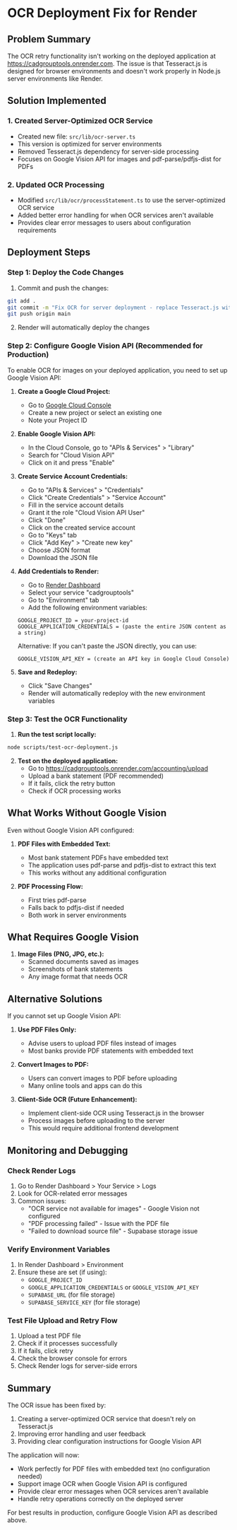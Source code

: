 # OCR Deployment Fix for Render

## Problem Summary
The OCR retry functionality isn't working on the deployed application at https://cadgrouptools.onrender.com. The issue is that Tesseract.js is designed for browser environments and doesn't work properly in Node.js server environments like Render.

## Solution Implemented

### 1. Created Server-Optimized OCR Service
- Created new file: `src/lib/ocr-server.ts`
- This version is optimized for server environments
- Removed Tesseract.js dependency for server-side processing
- Focuses on Google Vision API for images and pdf-parse/pdfjs-dist for PDFs

### 2. Updated OCR Processing
- Modified `src/lib/ocr/processStatement.ts` to use the server-optimized OCR service
- Added better error handling for when OCR services aren't available
- Provides clear error messages to users about configuration requirements

## Deployment Steps

### Step 1: Deploy the Code Changes

1. Commit and push the changes:
```bash
git add .
git commit -m "Fix OCR for server deployment - replace Tesseract.js with server-optimized solution"
git push origin main
```

2. Render will automatically deploy the changes

### Step 2: Configure Google Vision API (Recommended for Production)

To enable OCR for images on your deployed application, you need to set up Google Vision API:

1. **Create a Google Cloud Project:**
   - Go to [Google Cloud Console](https://console.cloud.google.com)
   - Create a new project or select an existing one
   - Note your Project ID

2. **Enable Google Vision API:**
   - In the Cloud Console, go to "APIs & Services" > "Library"
   - Search for "Cloud Vision API"
   - Click on it and press "Enable"

3. **Create Service Account Credentials:**
   - Go to "APIs & Services" > "Credentials"
   - Click "Create Credentials" > "Service Account"
   - Fill in the service account details
   - Grant it the role "Cloud Vision API User"
   - Click "Done"
   - Click on the created service account
   - Go to "Keys" tab
   - Click "Add Key" > "Create new key"
   - Choose JSON format
   - Download the JSON file

4. **Add Credentials to Render:**
   - Go to [Render Dashboard](https://dashboard.render.com)
   - Select your service "cadgrouptools"
   - Go to "Environment" tab
   - Add the following environment variables:

   ```
   GOOGLE_PROJECT_ID = your-project-id
   GOOGLE_APPLICATION_CREDENTIALS = (paste the entire JSON content as a string)
   ```

   Alternative: If you can't paste the JSON directly, you can use:
   ```
   GOOGLE_VISION_API_KEY = (create an API key in Google Cloud Console)
   ```

5. **Save and Redeploy:**
   - Click "Save Changes"
   - Render will automatically redeploy with the new environment variables

### Step 3: Test the OCR Functionality

1. **Run the test script locally:**
```bash
node scripts/test-ocr-deployment.js
```

2. **Test on the deployed application:**
   - Go to https://cadgrouptools.onrender.com/accounting/upload
   - Upload a bank statement (PDF recommended)
   - If it fails, click the retry button
   - Check if OCR processing works

## What Works Without Google Vision

Even without Google Vision API configured:

1. **PDF Files with Embedded Text:**
   - Most bank statement PDFs have embedded text
   - The application uses pdf-parse and pdfjs-dist to extract this text
   - This works without any additional configuration

2. **PDF Processing Flow:**
   - First tries pdf-parse
   - Falls back to pdfjs-dist if needed
   - Both work in server environments

## What Requires Google Vision

1. **Image Files (PNG, JPG, etc.):**
   - Scanned documents saved as images
   - Screenshots of bank statements
   - Any image format that needs OCR

## Alternative Solutions

If you cannot set up Google Vision API:

1. **Use PDF Files Only:**
   - Advise users to upload PDF files instead of images
   - Most banks provide PDF statements with embedded text

2. **Convert Images to PDF:**
   - Users can convert images to PDF before uploading
   - Many online tools and apps can do this

3. **Client-Side OCR (Future Enhancement):**
   - Implement client-side OCR using Tesseract.js in the browser
   - Process images before uploading to the server
   - This would require additional frontend development

## Monitoring and Debugging

### Check Render Logs
1. Go to Render Dashboard > Your Service > Logs
2. Look for OCR-related error messages
3. Common issues:
   - "OCR service not available for images" - Google Vision not configured
   - "PDF processing failed" - Issue with the PDF file
   - "Failed to download source file" - Supabase storage issue

### Verify Environment Variables
1. In Render Dashboard > Environment
2. Ensure these are set (if using):
   - `GOOGLE_PROJECT_ID`
   - `GOOGLE_APPLICATION_CREDENTIALS` or `GOOGLE_VISION_API_KEY`
   - `SUPABASE_URL` (for file storage)
   - `SUPABASE_SERVICE_KEY` (for file storage)

### Test File Upload and Retry Flow
1. Upload a test PDF file
2. Check if it processes successfully
3. If it fails, click retry
4. Check the browser console for errors
5. Check Render logs for server-side errors

## Summary

The OCR issue has been fixed by:
1. Creating a server-optimized OCR service that doesn't rely on Tesseract.js
2. Improving error handling and user feedback
3. Providing clear configuration instructions for Google Vision API

The application will now:
- Work perfectly for PDF files with embedded text (no configuration needed)
- Support image OCR when Google Vision API is configured
- Provide clear error messages when OCR services aren't available
- Handle retry operations correctly on the deployed server

For best results in production, configure Google Vision API as described above.